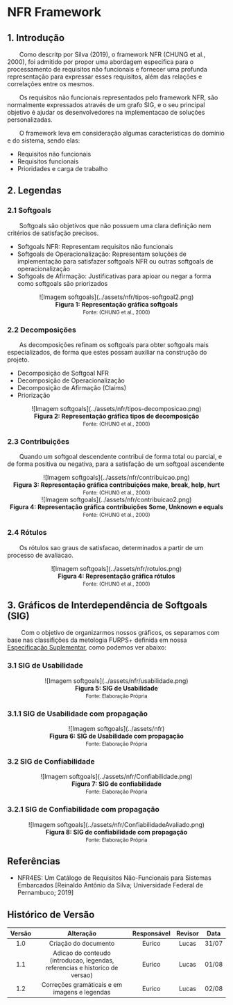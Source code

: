 # NFR Framework

## 1. Introdução
<p>&emsp;&emsp;Como descritp por Silva (2019), o framework NFR (CHUNG et al., 2000), foi admitido por propor uma abordagem especifica para o processamento de requisitos não funcionais e fornecer uma profunda representação para expressar esses requisitos, além das relações e correlações entre os mesmos.</p>
<p>&emsp;&emsp;Os requisitos não funcionais representados pelo framework NFR, são normalmente expressados através de um grafo SIG, e o seu principal objetivo é ajudar os desenvolvedores na implementacao de soluções personalizadas.</p>
<p>&emsp;&emsp;O framework leva em consideração algumas características do domínio e do sistema, sendo elas:</p>

 * Requisitos não funcionais
 * Requisitos funcionais
 * Prioridades e carga de trabalho

## 2. Legendas
### 2.1 Softgoals
<p>&emsp;&emsp;Softgoals são objetivos que não possuem uma clara definição nem critérios de satisfação precisos.</p>

 * Softgoals NFR: Representam requisitos não funcionais
 * Softgoals de Operacionalização: Representam soluções de implementação para satisfazer softgoals NFR ou outras softgoals de operacionalização
 * Softgoals de Afirmação: Justificativas para apioar ou negar a forma como softgoals são priorizados

<center>
![Imagem softgoals](../assets/nfr/tipos-softgoal2.png)
</center>

<figcaption align='center'>
    <b>Figura 1: Representação gráfica softgoals</b>
    <br><small>Fonte: (CHUNG et al., 2000)</small>
</figcaption>

### 2.2 Decomposições
<p>&emsp;&emsp;As decomposições refinam os softgoals para obter softgoals mais especializados, de forma que estes possam auxiliar na construção do projeto.</p>

 * Decomposição de Softgoal NFR
 * Decomposição de Operacionalização
 * Decomposição de Afirmação (Claims)
 * Priorização

<center>
![Imagem softgoals](../assets/nfr/tipos-decomposicao.png)
</center>

<figcaption align='center'>
    <b>Figura 2: Representação gráfica tipos de decomposição</b>
    <br><small>Fonte: (CHUNG et al., 2000)</small>
</figcaption>

### 2.3 Contribuições
<p>&emsp;&emsp;Quando um softgoal descendente contribui de forma total ou parcial, e de forma positiva ou negativa, para a satisfação de um softgoal ascendente</p>

<center>
![Imagem softgoals](../assets/nfr/contribuicao.png)
</center>

<figcaption align='center'>
    <b>Figura 3: Representação gráfica contribuições make, break, help, hurt</b>
    <br><small>Fonte: (CHUNG et al., 2000)</small>
</figcaption>

<center>
![Imagem softgoals](../assets/nfr/contribuicao2.png)
</center>

<figcaption align='center'>
    <b>Figura 4: Representação gráfica contribuições Some, Unknown e equals</b>
    <br><small>Fonte: (CHUNG et al., 2000)</small>
</figcaption>

### 2.4 Rótulos
<p>&emsp;&emsp;Os rótulos sao graus de satisfacao, determinados a partir de um processo de avaliacao.</p>


<center>
![Imagem softgoals](../assets/nfr/rotulos.png)
</center>

<figcaption align='center'>
    <b>Figura 4: Representação gráfica rótulos</b>
    <br><small>Fonte: (CHUNG et al., 2000)</small>
</figcaption>

## 3. Gráficos de Interdependência de Softgoals (SIG)
&emsp;&emsp; Com o objetivo de organizarmos nossos gráficos, os separamos com base nas classifições da metologia FURPS+ definida em nossa [Especificação Suplementar](./especificacao.md), como podemos ver abaixo:


### 3.1 SIG de Usabilidade

<center>
![Imagem softgoals](../assets/nfr/usabilidade.png)
</center>

<figcaption align='center'>
    <b>Figura 5: SIG de Usabilidade</b>
    <br><small>Fonte: Elaboração Própria</small>
</figcaption>

### 3.1.1 SIG de Usabilidade com propagação

<center>
![Imagem softgoals](../assets/nfr)
</center>

<figcaption align='center'>
    <b>Figura 6: SIG de Usabilidade com propagação</b>
    <br><small>Fonte: Elaboração Própria</small>
</figcaption>

### 3.2 SIG de Confiabilidade

<center>
![Imagem softgoals](../assets/nfr/Confiabilidade.png)
</center>

<figcaption align='center'>
    <b>Figura 7: SIG de confiabilidade</b>
    <br><small>Fonte: Elaboração Própria</small>
</figcaption>

### 3.2.1 SIG de Confiabilidade com propagação

<center>
![Imagem softgoals](../assets/nfr/ConfiabilidadeAvaliado.png)
</center>

<figcaption align='center'>
    <b>Figura 8: SIG de confiabilidade com propagação</b>
    <br><small>Fonte: Elaboração Própria</small>
</figcaption>


## Referências
- NFR4ES: Um Catálogo de Requisitos Não-Funcionais para Sistemas Embarcados [Reinaldo Antônio da Silva; Universidade Federal de Pernambuco; 2019]

## Histórico de Versão

| Versão |                Alteração               | Responsável |         Revisor        |  Data |
|:------:|:--------------------------------------:|:-----------:|:----------------------:|:-----:|
|   1.0  | Criação do documento           |    Eurico  | Lucas | 31/07 |
|   1.1  | Adicao do conteudo (introducao, legendas, referencias e historico de versao)           |    Eurico  | Lucas | 01/08 |
|   1.2  | Correções gramáticais e em imagens e legendas           |    Eurico  | Lucas | 02/08 |
